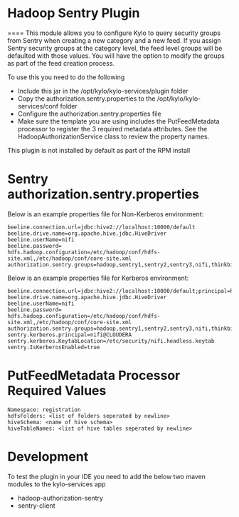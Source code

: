 Hadoop Sentry Plugin
====
====
This module allows you to configure Kylo to query security groups from Sentry when creating a new category and a new feed. If you assign Sentry security groups at the category level, the feed level groups will be defaulted with those values. You will have the option to modify the groups as part of the feed creation process.

To use this you need to do the following
* Include this jar in the /opt/kylo/kylo-services/plugin folder
* Copy the authorization.sentry.properties to the /opt/kylo/kylo-services/conf folder
* Configure the authorization.sentry.properties file
* Make sure the template you are using includes the PutFeedMetadata processor to register the 3 required
metadata attributes. See the HadoopAuthorizationService class to review the property names.

This plugin is not installed by default as part of the RPM install

Sentry authorization.sentry.properties
===
Below is an example properties file for Non-Kerberos environment:

```
beeline.connection.url=jdbc:hive2://localhost:10000/default
beeline.drive.name=org.apache.hive.jdbc.HiveDriver
beeline.userName=nifi
beeline.password=
hdfs.hadoop.configuration=/etc/hadoop/conf/hdfs-site.xml,/etc/hadoop/conf/core-site.xml
authorization.sentry.groups=hadoop,sentry1,sentry2,sentry3,nifi,thinkbig
```

Below is an example properties file for Kerberos environment:

```
beeline.connection.url=jdbc:hive2://localhost:10000/default;principal=hive/quickstart.cloudera@CLOUDERA
beeline.drive.name=org.apache.hive.jdbc.HiveDriver
beeline.userName=nifi
beeline.password=
hdfs.hadoop.configuration=/etc/hadoop/conf/hdfs-site.xml,/etc/hadoop/conf/core-site.xml
authorization.sentry.groups=hadoop,sentry1,sentry2,sentry3,nifi,thinkbig
sentry.kerberos.principal=nifi@CLOUDERA
sentry.kerberos.KeytabLocation=/etc/security/nifi.headless.keytab
sentry.IsKerberosEnabled=true
```


PutFeedMetadata Processor Required Values
===
```
Namespace: registration
hdfsFolders: <list of folders seperated by newline>
hiveSchema: <name of hive schema>
hiveTableNames: <list of hive tables seperated by newline>

```

Development
===
To test the plugin in your IDE you need to add the below two maven modules to the kylo-services app

* hadoop-authorization-sentry
* sentry-client
